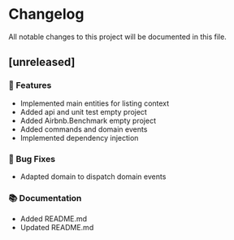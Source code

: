 # Changelog

All notable changes to this project will be documented in this file.

## [unreleased]

### 🚀 Features

- Implemented main entities for listing context
- Added api and unit test empty project
- Added Airbnb.Benchmark empty project
- Added commands and domain events
- Implemented dependency injection

### 🐛 Bug Fixes

- Adapted domain to dispatch domain events

### 📚 Documentation

- Added README.md
- Updated README.md

<!-- generated by git-cliff -->
